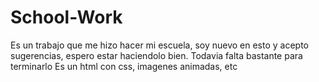 # School-Work
Es un trabajo que me hizo hacer mi escuela, soy nuevo en esto y acepto sugerencias, espero estar haciendolo bien. 
Todavia falta bastante para terminarlo
Es un html con css, imagenes animadas, etc
